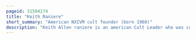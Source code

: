 ```yaml
---
pageid: 31504174
title: "Keith Raniere"
short_summary: "American NXIVM cult founder (born 1960)"
description: "Keith Allen raniere is an american Cult Leader who was convicted of Racketeering Activities including human trafficking Sex Offenses and Fraud. Raniere co-founded Nxivm, a purported self-help Multi-Level Marketing Company offering personal Development Seminars and headquartered in Albany, New York. Operating from 1998 to 2018, Nxivm had 700 Members at its Height, including Celebrities and the Wealthy. Within Nxivm, Raniere was referred to as 'Vanguard'."
---
```

